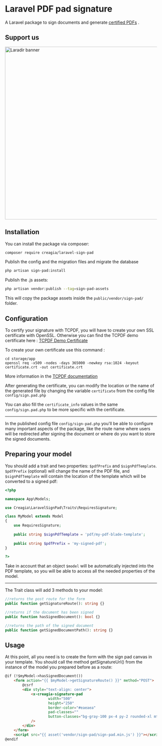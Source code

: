# Laravel PDF pad signature

A Laravel package to sign documents and generate
 [certified PDFs](https://www.prepressure.com/pdf/basics/certified-pdf#:~:text=A%20Certified%20PDF%20is%20a,errors%20or%20notifications%20were%20generated)
.

## Support us
[<img width="570" alt="Laradir banner" src="https://user-images.githubusercontent.com/240932/189903723-2c015907-b8c9-4ff7-b6e6-2c8cf10aea16.png">](https://laradir.com/?utm_campaign=github&utm_medium=banner&utm_term=laravel-web-mailer)

## Installation

You can install the package via composer:

```bash
composer require creagia/laravel-sign-pad
```

Publish the config and the migration files and migrate the database

```bash
php artisan sign-pad:install
```

Publish the .js assets:

```bash
php artisan vendor:publish --tag=sign-pad-assets
```

This will copy the package assets inside the `public/vendor/sign-pad/` folder.

## Configuration

To certify your signature with TCPDF, you will have to create your own SSL certificate with OpenSSL. Otherwise you can
find the TCPDF demo certificate
here : [TCPDF Demo Certificate](https://github.com/tecnickcom/TCPDF/blob/main/examples/data/cert/tcpdf.crt)

To create your own certificate use this command :

```
cd storage/app
openssl req -x509 -nodes -days 365000 -newkey rsa:1024 -keyout certificate.crt -out certificate.crt
```

More information in the [TCPDF documentation](https://tcpdf.org/examples/example_052/)

After generating the certificate, you can modify the location or the name of the generated file by changing the variable `certificate` from
the config file `config/sign.pad.php`

You can also fill the `certificate_info` values in the same `config/sign.pad.php` to be more specific with the certificate.

********

In the published config file `config/sign-pad.php` you'll be able to configure many important aspects of the package, like the route name where users will be redirected after signing the document or where do you want to store the signed documents.

## Preparing your model

You should add a trait and two properties: `$pdfPrefix` and `$signPdfTemplate`. `$pdfPrefix` (optional) will change the name of the PDF file, and `$signPdfTemplate` will contain the location of the template which will be converted to a signed pdf:

```php
<?php

namespace App\Models;

use Creagia\LaravelSignPad\Traits\RequiresSignature;

class MyModel extends Model
{
    use RequiresSignature;
    
    public string $signPdfTemplate = 'pdf/my-pdf-blade-template';
    
    public string $pdfPrefix = 'my-signed-pdf';
}

?>
```

Take in account that an object `$model` will be automatically injected into the PDF template, so you will be able to access all the needed properties of the model.

*******

The Trait class will add 3 methods to your model:
```php
//returns the post route for the form
public function getSignatureRoute(): string {}

//returns if the document has been signed
public function hasSignedDocument(): bool {}

//returns the path of the signed document
public function getSignedDocumentPath(): string {} 
```

## Usage

At this point, all you need is to create the form with the sign pad canvas in your template. You should call the method getSignatureUrl() from the instance of the model you prepared before as a route:

```html
@if (!$myModel->hasSignedDocument())
    <form action="{{ $myModel->getSignatureRoute() }}" method="POST">
        @csrf
        <div style="text-align: center">
            <x-creagia-signature-pad
                    width="500"
                    height="250"
                    border-color="#eaeaea"
                    pad-classes=""
                    button-classes="bg-gray-100 px-4 py-2 rounded-xl mt-4"
            />
        </div>
    </form>
    <script src="{{ asset('vendor/sign-pad/sign-pad.min.js') }}"></script>
@endif
```